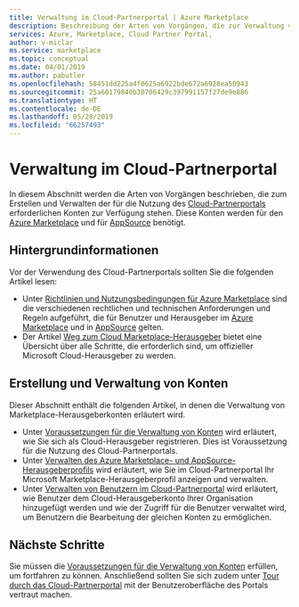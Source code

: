 ```yaml
---
title: Verwaltung im Cloud-Partnerportal | Azure Marketplace
description: Beschreibung der Arten von Vorgängen, die zur Verwaltung von Konten für das Cloud-Partnerportal für den Azure Marketplace zur Verfügung stehen.
services: Azure, Marketplace, Cloud Partner Portal,
author: v-miclar
ms.service: marketplace
ms.topic: conceptual
ms.date: 04/01/2019
ms.author: pabutler
ms.openlocfilehash: 58451dd225a4f0625a6922bde672a6928ea50943
ms.sourcegitcommit: 25a60179840b30706429c397991157f27de9e886
ms.translationtype: HT
ms.contentlocale: de-DE
ms.lasthandoff: 05/28/2019
ms.locfileid: "66257493"
---
```

# <a name="cloud-partner-portal-management"></a>Verwaltung im Cloud-Partnerportal

In diesem Abschnitt werden die Arten von Vorgängen beschrieben, die zum Erstellen und Verwalten der für die Nutzung des [Cloud-Partnerportals](https://cloudpartner.azure.com) erforderlichen Konten zur Verfügung stehen.  Diese Konten werden für den [Azure Marketplace](https://azuremarketplace.microsoft.com) und für [AppSource](https://appsource.microsoft.com) benötigt.  


## <a name="background-information"></a>Hintergrundinformationen

Vor der Verwendung des Cloud-Partnerportals sollten Sie die folgenden Artikel lesen:

- Unter [Richtlinien und Nutzungsbedingungen für Azure Marketplace](../../policies-terms.md) sind die verschiedenen rechtlichen und technischen Anforderungen und Regeln aufgeführt, die für Benutzer und Herausgeber im [Azure Marketplace](https://azuremarketplace.microsoft.com) und in [AppSource](https://appsource.microsoft.com) gelten.
- Der Artikel [Weg zum Cloud Marketplace-Herausgeber](https://docs.microsoft.com/azure/marketplace/become-publisher) bietet eine Übersicht über alle Schritte, die erforderlich sind, um offizieller Microsoft Cloud-Herausgeber zu werden.


## <a name="account-creation-and-management"></a>Erstellung und Verwaltung von Konten

Dieser Abschnitt enthält die folgenden Artikel, in denen die Verwaltung von Marketplace-Herausgeberkonten erläutert wird.

- Unter [Voraussetzungen für die Verwaltung von Konten](./cpp-manage-prerequisites.md) wird erläutert, wie Sie sich als Cloud-Herausgeber registrieren. Dies ist Voraussetzung für die Nutzung des Cloud-Partnerportals.
- Unter [Verwalten des Azure Marketplace- und AppSource-Herausgeberprofils](./cpp-manage-publisher-profile.md) wird erläutert, wie Sie im Cloud-Partnerportal Ihr Microsoft Marketplace-Herausgeberprofil anzeigen und verwalten. 
- Unter [Verwalten von Benutzern im Cloud-Partnerportal](./cpp-manage-users.md) wird erläutert, wie Benutzer dem Cloud-Herausgeberkonto Ihrer Organisation hinzugefügt werden und wie der Zugriff für die Benutzer verwaltet wird, um Benutzern die Bearbeitung der gleichen Konten zu ermöglichen.


## <a name="next-steps"></a>Nächste Schritte

Sie müssen die [Voraussetzungen für die Verwaltung von Konten](./cpp-manage-prerequisites.md) erfüllen, um fortfahren zu können.  Anschließend sollten Sie sich zudem unter [Tour durch das Cloud-Partnerportal](../portal-tour/cpp-portal-tour.md) mit der Benutzeroberfläche des Portals vertraut machen.
